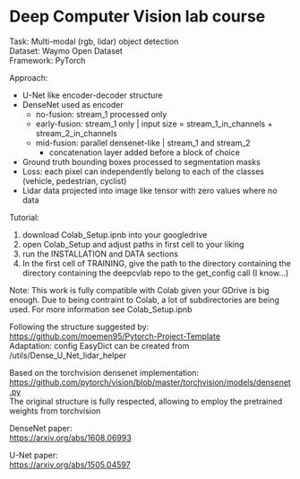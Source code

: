 # Deep Computer Vision lab course

Task:       Multi-modal (rgb, lidar) object detection  
Dataset:    Waymo Open Dataset   
Framework:  PyTorch

Approach:  
* U-Net like encoder-decoder structure  
* DenseNet used as encoder  
  * no-fusion: stream_1 processed only 
  * early-fusion: stream_1 only | input size = stream_1_in_channels + stream_2_in_channels
  * mid-fusion: parallel densenet-like | stream_1 and stream_2 
    * concatenation layer added before a block of choice 
* Ground truth bounding boxes processed to segmentation masks
* Loss: each pixel can independently belong to each of the classes (vehicle, pedestrian, cyclist)
* Lidar data projected into image like tensor with zero values where no data  

Tutorial:
1. download Colab_Setup.ipnb into your googledrive
2. open Colab_Setup and adjust paths in first cell to your liking
3. run the INSTALLATION and DATA sections
4. In the first cell of TRAINING, give the path to the directory containing the directory containing the deepcvlab repo to the get_config call (I know...)

Note:
This work is fully compatible with Colab given your GDrive is big enough. Due to being contraint to Colab, a lot of subdirectories are being used. For more information see Colab_Setup.ipnb

Following the structure suggested by:   
https://github.com/moemen95/Pytorch-Project-Template  
Adaptation: config EasyDict can be created from /utils/Dense_U_Net_lidar_helper  

Based on the torchvision densenet implementation:  
https://github.com/pytorch/vision/blob/master/torchvision/models/densenet.py  
The original structure is fully respected, allowing to employ the pretrained weights from torchvision  

DenseNet paper:  
https://arxiv.org/abs/1608.06993

U-Net paper:  
https://arxiv.org/abs/1505.04597
